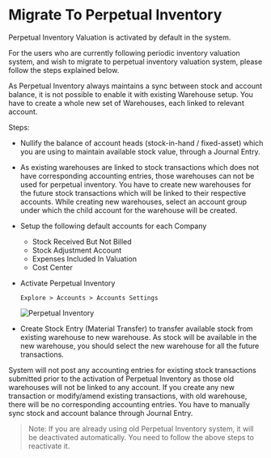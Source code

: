 <!-- add-breadcrumbs -->
# Migrate To Perpetual Inventory

Perpetual Inventory Valuation is activated by default in the system.

For the users who are currently following periodic inventory valuation system, and wish to migrate to perpetual inventory valuation system, please follow the steps explained below.

As Perpetual Inventory always maintains a sync between stock and account balance, it is not possible to enable it with existing Warehouse setup. You have to create a whole new set of Warehouses, each linked to relevant account.

Steps:

  * Nullify the balance of account heads (stock-in-hand / fixed-asset) which you are using to maintain available stock value, through a Journal Entry.

  * As existing warehouses are linked to stock transactions which does not have corresponding accounting entries, those warehouses can not be used for perpetual inventory. You have to create new warehouses for the future stock transactions which will be linked to their respective accounts. While creating new warehouses, select an account group under which the child account for the warehouse will be created.

  * Setup the following default accounts for each Company 

    * Stock Received But Not Billed
    * Stock Adjustment Account
    * Expenses Included In Valuation
    * Cost Center
  * Activate Perpetual Inventory

	`Explore > Accounts > Accounts Settings`
	
	<img class="screenshot" alt="Perpetual Inventory" src="{{docs_base_url}}/assets/img/accounts/perpetual-1.png">
  

  * Create Stock Entry (Material Transfer) to transfer available stock from existing warehouse to new warehouse. As stock will be available in the new warehouse, you should select the new warehouse for all the future transactions.

System will not post any accounting entries for existing stock transactions submitted prior to the activation of Perpetual Inventory as those old warehouses will not be linked to any account. If you create any new transaction or modify/amend existing transactions, with old warehouse, there will be no corresponding accounting entries. You have to manually sync stock and account balance through Journal Entry.

> Note: If you are already using old Perpetual Inventory system, it will be deactivated automatically. You need to follow the above steps to reactivate it.

